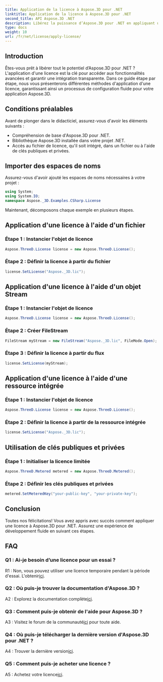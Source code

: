 ```yaml
---
title: Application de la licence à Aspose.3D pour .NET
linktitle: Application de la licence à Aspose.3D pour .NET
second_title: API Aspose.3D .NET
description: Libérez la puissance d’Aspose.3D pour .NET en appliquant une licence de manière transparente. Suivez notre guide étape par étape pour une expérience d'intégration fluide.
type: docs
weight: 10
url: /fr/net/license/apply-license/
---
```

## Introduction

Êtes-vous prêt à libérer tout le potentiel d’Aspose.3D pour .NET ? L'application d'une licence est la clé pour accéder aux fonctionnalités avancées et garantir une intégration transparente. Dans ce guide étape par étape, nous vous présenterons différentes méthodes d'application d'une licence, garantissant ainsi un processus de configuration fluide pour votre application Aspose.3D.

## Conditions préalables

Avant de plonger dans le didacticiel, assurez-vous d'avoir les éléments suivants :

- Compréhension de base d'Aspose.3D pour .NET.
- Bibliothèque Aspose.3D installée dans votre projet .NET.
- Accès au fichier de licence, qu'il soit intégré, dans un fichier ou à l'aide de clés publiques et privées.

## Importer des espaces de noms

Assurez-vous d'avoir ajouté les espaces de noms nécessaires à votre projet :

```csharp
using System;
using System.IO;
namespace Aspose._3D.Examples.CSharp.License
```

Maintenant, décomposons chaque exemple en plusieurs étapes.

## Application d'une licence à l'aide d'un fichier

### Étape 1 : Instancier l'objet de licence

```csharp
Aspose.ThreeD.License license = new Aspose.ThreeD.License();
```

### Étape 2 : Définir la licence à partir du fichier

```csharp
license.SetLicense("Aspose._3D.lic");
```

## Application d'une licence à l'aide d'un objet Stream

### Étape 1 : Instancier l'objet de licence

```csharp
Aspose.ThreeD.License license = new Aspose.ThreeD.License();
```

### Étape 2 : Créer FileStream

```csharp
FileStream myStream = new FileStream("Aspose._3D.lic", FileMode.Open);
```

### Étape 3 : Définir la licence à partir du flux

```csharp
license.SetLicense(myStream);
```

## Application d'une licence à l'aide d'une ressource intégrée

### Étape 1 : Instancier l'objet de licence

```csharp
Aspose.ThreeD.License license = new Aspose.ThreeD.License();
```

### Étape 2 : Définir la licence à partir de la ressource intégrée

```csharp
license.SetLicense("Aspose._3D.lic");
```

## Utilisation de clés publiques et privées

### Étape 1 : Initialiser la licence limitée

```csharp
Aspose.ThreeD.Metered metered = new Aspose.ThreeD.Metered();
```

### Étape 2 : Définir les clés publiques et privées

```csharp
metered.SetMeteredKey("your-public-key", "your-private-key");
```

## Conclusion

Toutes nos félicitations! Vous avez appris avec succès comment appliquer une licence à Aspose.3D pour .NET. Assurez une expérience de développement fluide en suivant ces étapes.

## FAQ

### Q1 : Ai-je besoin d’une licence pour un essai ?

 R1 : Non, vous pouvez utiliser une licence temporaire pendant la période d'essai. L'obtenir[ici](https://purchase.aspose.com/temporary-license/).

### Q2 : Où puis-je trouver la documentation d'Aspose.3D ?

 A2 : Explorez la documentation complète[ici](https://reference.aspose.com/3d/net/).

### Q3 : Comment puis-je obtenir de l'aide pour Aspose.3D ?

 A3 : Visitez le forum de la communauté[ici](https://forum.aspose.com/c/3d/18) pour toute aide.

### Q4 : Où puis-je télécharger la dernière version d'Aspose.3D pour .NET ?

 A4 : Trouver la dernière version[ici](https://releases.aspose.com/3d/net/).

### Q5 : Comment puis-je acheter une licence ?

 A5 : Achetez votre licence[ici](https://purchase.aspose.com/buy).